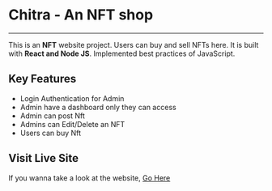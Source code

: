 # Chitra - An NFT shop

---

This is an **NFT** website project. Users can buy and sell NFTs here. It is built with **React and Node JS**. Implemented best practices of JavaScript.

## Key Features

- Login Authentication for Admin
- Admin have a dashboard only they can access
- Admin can post Nft
- Admins can Edit/Delete an NFT
- Users can buy Nft


## Visit Live Site

If you wanna take a look at the website, [Go Here](https://shopnft-esti.onrender.com/)